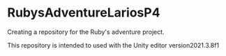 # RubysAdventureLariosP4
Creating a repository for the Ruby's adventure project.

This repository is intended to used with the Unity editor version2021.3.8f1
